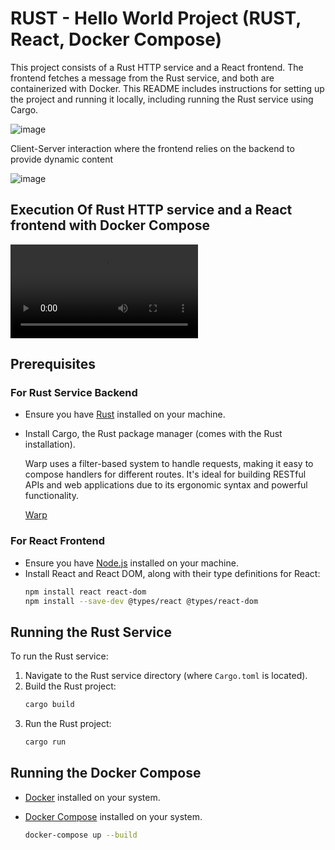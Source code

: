 # RUST - Hello World Project (RUST, React, Docker Compose)

This project consists of a Rust HTTP service and a React frontend. The frontend fetches a message from the Rust service, and both are containerized with Docker. This README includes instructions for setting up the project and running it locally, including running the Rust service using Cargo.

![image](https://github.com/user-attachments/assets/900a75b1-fe2f-460a-a8a2-4a04a377c105)

Client-Server interaction where the frontend relies on the backend to provide dynamic content

![image](https://github.com/user-attachments/assets/9d28f272-7be8-4c70-83b6-867afc6c46c6)

## Execution Of Rust HTTP service and a React frontend with Docker Compose

![](https://github.com/YashzAlphaGeek/Rust-React-The-Dockerized-Adventure/gif/DockerCompose_Backend_Frontend.mp4)

## Prerequisites

### For Rust Service Backend

- Ensure you have [Rust](https://www.rust-lang.org/tools/install) installed on your machine.
- Install Cargo, the Rust package manager (comes with the Rust installation).

   Warp uses a filter-based system to handle requests, making it easy to compose handlers for different routes. It's ideal for building RESTful APIs and web applications due to its ergonomic syntax and powerful functionality.

   [Warp](https://docs.rs/warp/latest/warp/)

### For React Frontend

- Ensure you have [Node.js](https://nodejs.org/) installed on your machine.
- Install React and React DOM, along with their type definitions for React:
  ```bash
  npm install react react-dom
  npm install --save-dev @types/react @types/react-dom

## Running the Rust Service

To run the Rust service:

1. Navigate to the Rust service directory (where `Cargo.toml` is located).
2. Build the Rust project:
   ```bash
   cargo build
3. Run the Rust project:
   ```bash
   cargo run

## Running the Docker Compose

- [Docker](https://www.docker.com/get-started) installed on your system.
- [Docker Compose](https://docs.docker.com/compose/install/) installed on your system.

   ```bash
   docker-compose up --build


